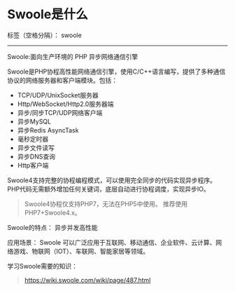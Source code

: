 ﻿# Swoole是什么

标签（空格分隔）： swoole

---
Swoole:面向生产环境的 PHP 异步网络通信引擎

Swoole是PHP协程高性能网络通信引擎，使用C/C++语言编写，提供了多种通信协议的网络服务器和客户端模块。包括：

 - TCP/UDP/UnixSocket服务器 
 - Http/WebSocket/Http2.0服务器端 
 - 异步/同步TCP/UDP网络客户端
 - 异步MySQL 
 - 异步Redis AsyncTask 
 - 毫秒定时器 
 - 异步文件读写 
 - 异步DNS查询 
 - Http客户端

Swoole4支持完整的协程编程模式，可以使用完全同步的代码实现异步程序。PHP代码无需额外增加任何关键词，底层自动进行协程调度，实现异步IO。

> Swoole4协程仅支持PHP7，无法在PHP5中使用。
推荐使用PHP7+Swoole4.x。


Swoole的特点：
异步并发高性能

应用场景：
Swoole 可以广泛应用于互联网、移动通信、企业软件、云计算、网络游戏、物联网（IOT）、车联网、智能家居等领域。 


学习Swoole需要的知识：
> https://wiki.swoole.com/wiki/page/487.html





